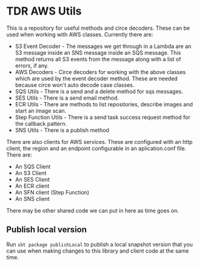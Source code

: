 # TDR AWS Utils

This is a repository for useful methods and circe decoders. These can be used when working with AWS classes. Currently there are:

* S3 Event Decoder - The messages we get through  in a Lambda are an S3 message inside an SNS message inside an SQS message. This method returns all S3 events from the message along with a list of errors, if any.
* AWS Decoders - Circe decoders for working with the above classes which are used by the event decoder method. These are needed because circe won't auto decode case classes.
* SQS Utils - There is a send and a delete method for sqs messages.
* SES Utils - There is a send email method.
* ECR Utils - There are methods to list repositories, describe images and start an image scan.
* Step Function Utils - There is a send task success request method for the callback pattern.
* SNS Utils - There is a publish method

There are also clients for AWS services. These are configured with an http client, the region and an endpoint configurable in an aplication.conf file. There are:
* An SQS Client
* An S3 Client
* An SES Client
* An ECR client
* An SFN client (Step Function)
* An SNS client

There may be other shared code we can put in here as time goes on.

## Publish local version

Run `sbt package publishLocal` to publish a local snapshot version that you can use when making changes to this library
and client code at the same time.
